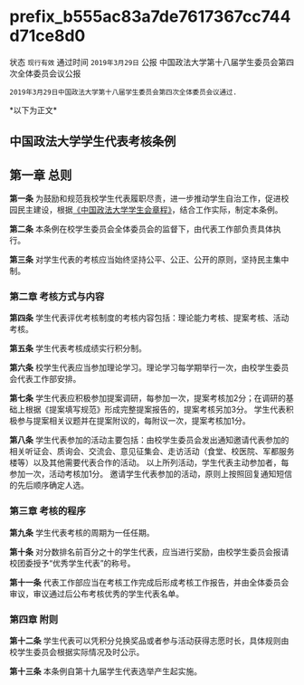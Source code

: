 # prefix\_b555ac83a7de7617367cc744d71ce8d0

状态 `现行有效` 通过时间 `2019年3月29日` 公报 中国政法大学第十八届学生委员会第四次全体委员会议公报

```text
2019年3月29日中国政法大学第十八届学生委员会第四次全体委员会议通过.
```

\*以下为正文\*

## 中国政法大学学生代表考核条例

## 第一章 总则

**第一条** 为鼓励和规范我校学生代表履职尽责，进一步推动学生自治工作，促进校园民主建设，根据[《中国政法大学学生会章程》](http://doc.rickylee.monster/web/#/4?page_id=22)，结合工作实际，制定本条例。

**第二条** 本条例在校学生委员会全体委员会的监督下，由代表工作部负责具体执行。

**第三条** 对学生代表的考核应当始终坚持公平、公正、公开的原则，坚持民主集中制。

### 第二章 考核方式与内容

**第四条** 学生代表评优考核制度的考核内容包括：理论能力考核、提案考核、活动考核。

**第五条** 学生代表考核成绩实行积分制。

**第六条** 校学生代表应当参加理论学习。理论学习每学期举行一次，由校学生委员会代表工作部安排。

**第七条** 学生代表应积极参加提案调研，每参加一次，提案考核加2分；在调研的基础上根据《提案填写规范》形成完整提案报告的，提案考核另加3分。 学生代表积极参与提案相关议题并在提案附议的，每附议一次，提案考核加1分。

**第八条** 学生代表参加的活动主要包括：由校学生委员会发出通知邀请代表参加的相关听证会、质询会、交流会、意见征集会、走访活动（食堂、校医院、军都服务楼等）以及其他需要代表合作的活动。 以上所列活动，学生代表主动参加者，每参加一次，活动考核加1分。 邀请学生代表参加的活动，原则上按照回复通知短信的先后顺序确定人选。

### 第三章 考核的程序

**第九条** 学生代表考核的周期为一任任期。

**第十条** 对分数排名前百分之十的学生代表，应当进行奖励，由校学生委员会报请校团委授予“优秀学生代表”的称号。

**第十一条** 代表工作部应当在考核工作完成后形成考核工作报告，并由全体委员会审议，审议通过后公布考核优秀的学生代表名单。

### 第四章 附则

**第十二条** 学生代表可以凭积分兑换奖品或者参与活动获得志愿时长，具体规则由校学生委员会根据实际情况及时公示。

**第十三条** 本条例自第十九届学生代表选举产生起实施。

